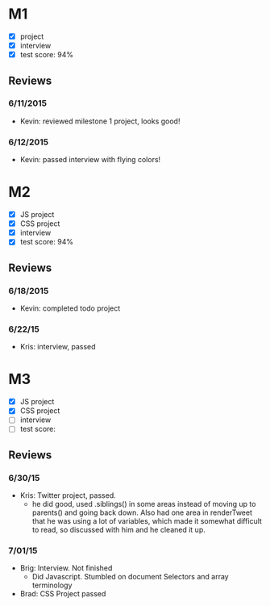 

# M1

- [x] project
- [x] interview
- [x] test score: 94%

## Reviews

### 6/11/2015

- Kevin: reviewed milestone 1 project, looks good!

### 6/12/2015

- Kevin: passed interview with flying colors!

# M2

- [x] JS project
- [x] CSS project
- [x] interview
- [x] test score: 94%

## Reviews

### 6/18/2015

- Kevin: completed todo project

### 6/22/15
- Kris: interview, passed 

# M3

- [x] JS project
- [x] CSS project
- [ ] interview
- [ ] test score: 

## Reviews

### 6/30/15
- Kris: Twitter project, passed. 
  - he did good, used .siblings() in some areas instead of moving up to parents() and going back down. Also had one area in renderTweet that he was using a lot of variables, which made it somewhat difficult to read, so discussed with him and he cleaned it up. 
  
### 7/01/15
- Brig: Interview. Not finished
  - Did Javascript. Stumbled on document Selectors and array terminology 
- Brad: CSS Project passed
